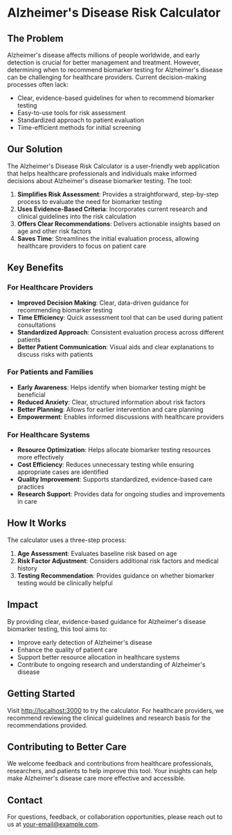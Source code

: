 # Alzheimer's Disease Risk Calculator

## The Problem

Alzheimer's disease affects millions of people worldwide, and early detection is crucial for better management and treatment. However, determining when to recommend biomarker testing for Alzheimer's disease can be challenging for healthcare providers. Current decision-making processes often lack:

- Clear, evidence-based guidelines for when to recommend biomarker testing
- Easy-to-use tools for risk assessment
- Standardized approach to patient evaluation
- Time-efficient methods for initial screening

## Our Solution

The Alzheimer's Disease Risk Calculator is a user-friendly web application that helps healthcare professionals and individuals make informed decisions about Alzheimer's disease biomarker testing. The tool:

1. **Simplifies Risk Assessment**: Provides a straightforward, step-by-step process to evaluate the need for biomarker testing
2. **Uses Evidence-Based Criteria**: Incorporates current research and clinical guidelines into the risk calculation
3. **Offers Clear Recommendations**: Delivers actionable insights based on age and other risk factors
4. **Saves Time**: Streamlines the initial evaluation process, allowing healthcare providers to focus on patient care

## Key Benefits

### For Healthcare Providers
- **Improved Decision Making**: Clear, data-driven guidance for recommending biomarker testing
- **Time Efficiency**: Quick assessment tool that can be used during patient consultations
- **Standardized Approach**: Consistent evaluation process across different patients
- **Better Patient Communication**: Visual aids and clear explanations to discuss risks with patients

### For Patients and Families
- **Early Awareness**: Helps identify when biomarker testing might be beneficial
- **Reduced Anxiety**: Clear, structured information about risk factors
- **Better Planning**: Allows for earlier intervention and care planning
- **Empowerment**: Enables informed discussions with healthcare providers

### For Healthcare Systems
- **Resource Optimization**: Helps allocate biomarker testing resources more effectively
- **Cost Efficiency**: Reduces unnecessary testing while ensuring appropriate cases are identified
- **Quality Improvement**: Supports standardized, evidence-based care practices
- **Research Support**: Provides data for ongoing studies and improvements in care

## How It Works

The calculator uses a three-step process:

1. **Age Assessment**: Evaluates baseline risk based on age
2. **Risk Factor Adjustment**: Considers additional risk factors and medical history
3. **Testing Recommendation**: Provides guidance on whether biomarker testing would be clinically helpful

## Impact

By providing clear, evidence-based guidance for Alzheimer's disease biomarker testing, this tool aims to:

- Improve early detection of Alzheimer's disease
- Enhance the quality of patient care
- Support better resource allocation in healthcare systems
- Contribute to ongoing research and understanding of Alzheimer's disease

## Getting Started

Visit [http://localhost:3000](http://localhost:3000) to try the calculator. For healthcare providers, we recommend reviewing the clinical guidelines and research basis for the recommendations provided.

## Contributing to Better Care

We welcome feedback and contributions from healthcare professionals, researchers, and patients to help improve this tool. Your insights can help make Alzheimer's disease care more effective and accessible.

## Contact

For questions, feedback, or collaboration opportunities, please reach out to us at [your-email@example.com](mailto:your-email@example.com).
